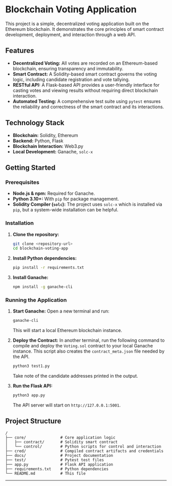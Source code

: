 # Blockchain Voting Application

This project is a simple, decentralized voting application built on the Ethereum blockchain. It demonstrates the core principles of smart contract development, deployment, and interaction through a web API.

## Features

- **Decentralized Voting:** All votes are recorded on an Ethereum-based blockchain, ensuring transparency and immutability.
- **Smart Contract:** A Solidity-based smart contract governs the voting logic, including candidate registration and vote tallying.
- **RESTful API:** A Flask-based API provides a user-friendly interface for casting votes and viewing results without requiring direct blockchain interaction.
- **Automated Testing:** A comprehensive test suite using `pytest` ensures the reliability and correctness of the smart contract and its interactions.

## Technology Stack

- **Blockchain:** Solidity, Ethereum
- **Backend:** Python, Flask
- **Blockchain Interaction:** Web3.py
- **Local Development:** Ganache, `solc-x`

## Getting Started

### Prerequisites

- **Node.js & npm:** Required for Ganache.
- **Python 3.10+:** With `pip` for package management.
- **Solidity Compiler (`solc`):** The project uses `solc-x` which is installed via `pip`, but a system-wide installation can be helpful.

### Installation

1.  **Clone the repository:**
    ```bash
    git clone <repository-url>
    cd blockchain-voting-app
    ```

2.  **Install Python dependencies:**
    ```bash
    pip install -r requirements.txt
    ```

3.  **Install Ganache:**
    ```bash
    npm install -g ganache-cli
    ```

### Running the Application

1.  **Start Ganache:**
    Open a new terminal and run:
    ```bash
    ganache-cli
    ```
    This will start a local Ethereum blockchain instance.

2.  **Deploy the Contract:**
    In another terminal, run the following command to compile and deploy the `Voting.sol` contract to your local Ganache instance. This script also creates the `contract_meta.json` file needed by the API.
    ```bash
    python3 test1.py
    ```
    Take note of the candidate addresses printed in the output.

3.  **Run the Flask API:**
    ```bash
    python3 app.py
    ```
    The API server will start on `http://127.0.0.1:5001`.

## Project Structure

```
/
├── core/               # Core application logic
│   ├── contract/       # Solidity smart contract
│   └── control/        # Python scripts for control and interaction
├── cred/               # Compiled contract artifacts and credentials
├── docs/               # Project documentation
├── test/               # Pytest test files
├── app.py              # Flask API application
├── requirements.txt    # Python dependencies
└── README.md           # This file
```
---